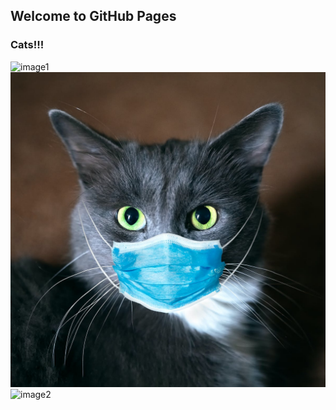 ## Welcome to GitHub Pages
### Cats!!!
![image1](https://images11.esquire.ru/upload/img_cache/acf/acfbe9979332a4bab9cec3485f678f61_ce_1080x673x0x0_cropped_960x600.jpg)
![image](file-20200803-24-50u91u.jpg)
![image2](https://usa.one/wp-content/uploads/2021/03/%D0%9A%D0%BE%D1%82-%D0%BD%D0%B0%D1%81%D0%BB%D0%B0%D0%B6%D0%B4%D0%B0%D0%B2%D1%88%D0%B8%D0%B9%D1%81%D1%8F-%D1%81%D0%BF%D0%B0-%D0%B4%D0%BD%D0%B5%D0%BC-%D0%BD%D0%B0-%D0%B2%D0%B8%D1%80%D1%83%D1%81%D0%BD%D0%BE%D0%BC-%D0%B2%D0%B8%D0%B4%D0%B5%D0%BE-%D1%81%D1%82%D0%B0%D0%BB-%D0%B7%D0%B2%D0%B5%D0%B7%D0%B4%D0%BE%D0%B9-%D0%B8%D0%BD%D1%82%D0%B5%D1%80%D0%BD%D0%B5%D1%82%D0%B0.jpeg)
